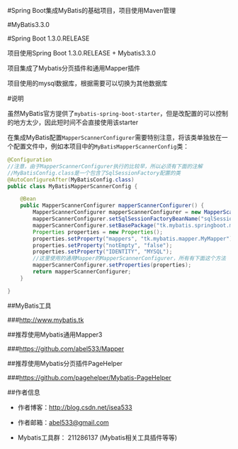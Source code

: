 #Spring Boot集成MyBatis的基础项目，项目使用Maven管理

#MyBatis3.3.0

#Spring Boot 1.3.0.RELEASE

项目使用Spring Boot 1.3.0.RELEASE + Mybatis3.3.0

项目集成了Mybatis分页插件和通用Mapper插件

项目使用的mysql数据库，根据需要可以切换为其他数据库

#说明

虽然MyBatis官方提供了`mybatis-spring-boot-starter`，但是改配置的可以控制的地方太少，因此短时间不会直接使用该starter

在集成MyBatis配置`MapperScannerConfigurer`需要特别注意，将该类单独放在一个配置文件中，例如本项目中的`MyBatisMapperScannerConfig`类：

```java
@Configuration
//注意，由于MapperScannerConfigurer执行的比较早，所以必须有下面的注解
//MyBatisConfig.class是一个包含了SqlSessionFactory配置的类
@AutoConfigureAfter(MyBatisConfig.class)
public class MyBatisMapperScannerConfig {

    @Bean
    public MapperScannerConfigurer mapperScannerConfigurer() {
        MapperScannerConfigurer mapperScannerConfigurer = new MapperScannerConfigurer();
        mapperScannerConfigurer.setSqlSessionFactoryBeanName("sqlSessionFactory");
        mapperScannerConfigurer.setBasePackage("tk.mybatis.springboot.mapper");
        Properties properties = new Properties();
        properties.setProperty("mappers", "tk.mybatis.mapper.MyMapper");
        properties.setProperty("notEmpty", "false");
        properties.setProperty("IDENTITY", "MYSQL");
        //这里使用的通用Mapper的MapperScannerConfigurer，所有有下面这个方法
        mapperScannerConfigurer.setProperties(properties);
        return mapperScannerConfigurer;
    }

}
```

##MyBatis工具

###http://www.mybatis.tk

##推荐使用Mybatis通用Mapper3

###https://github.com/abel533/Mapper

##推荐使用Mybatis分页插件PageHelper

###https://github.com/pagehelper/Mybatis-PageHelper

##作者信息

- 作者博客：http://blog.csdn.net/isea533

- 作者邮箱：abel533@gmail.com

- Mybatis工具群： 211286137 (Mybatis相关工具插件等等)
